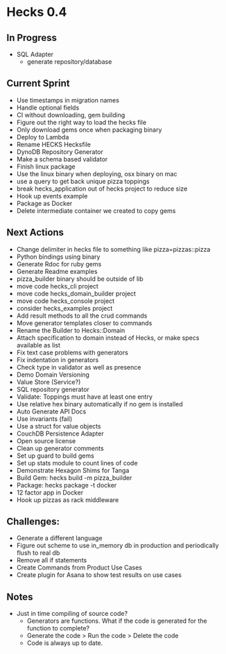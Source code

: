 # Hecks 0.4

## In Progress
* SQL Adapter
  * generate repository/database

## Current Sprint
* Use timestamps in migration names
* Handle optional fields
* CI without downloading, gem building
* Figure out the right way to load the hecks file
* Only download gems once when packaging binary
* Deploy to Lambda
* Rename HECKS Hecksfile
* DynoDB Repository Generator
* Make a schema based validator
* Finish linux package
* Use the linux binary when deploying, osx binary on mac
* use a query to get back unique pizza toppings
* break hecks_application out of hecks project to reduce size
* Hook up events example
* Package as Docker
* Delete intermediate container we created to copy gems

## Next Actions
* Change delimiter in hecks file to something like pizza=pizzas::pizza
* Python bindings using binary
* Generate Rdoc for ruby gems
* Generate Readme examples
* pizza_builder binary should be outside of lib
* move code hecks_cli project
* move code hecks_domain_builder project
* move code hecks_console project
* consider hecks_examples project
* Add result methods to all the crud commands
* Move generator templates closer to commands
* Rename the Builder to Hecks::Domain
* Attach specification to domain instead of Hecks, or make specs available as list
* Fix text case problems with generators
* Fix indentation in generators
* Check type in validator as well as presence
* Demo Domain Versioning
* Value Store (Service?)
* SQL repository generator
* Validate: Toppings must have at least one entry
* Use relative hex binary automatically if no gem is installed
* Auto Generate API Docs
* Use invariants (fail)
* Use a struct for value objects
* CouchDB Persistence Adapter
* Open source license
* Clean up generator comments
* Set up guard to build gems
* Set up stats module to count lines of code
* Demonstrate Hexagon Shims for Tanga
* Build Gem: hecks build -m pizza_builder
* Package: hecks package -t docker
* 12 factor app in Docker
* Hook up pizzas as rack middleware

## Challenges:
* Generate a different language
* Figure out scheme to use in_memory db in production and periodically flush to real db
* Remove all if statements
* Create Commands from Product Use Cases
* Create plugin for Asana to show test results on use cases

## Notes
* Just in time compiling of source code?
  * Generators are functions.  What if the code is generated for the function to complete?
  * Generate the code > Run the code > Delete the code
  * Code is always up to date.
